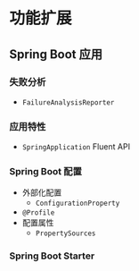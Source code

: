 # 功能扩展

## Spring Boot 应用

### 失败分析

* `FailureAnalysisReporter`

### 应用特性

* `SpringApplication` Fluent API

### Spring Boot 配置

* 外部化配置
  * `ConfigurationProperty`
* `@Profile`
* 配置属性
  * `PropertySources`

### Spring Boot Starter

